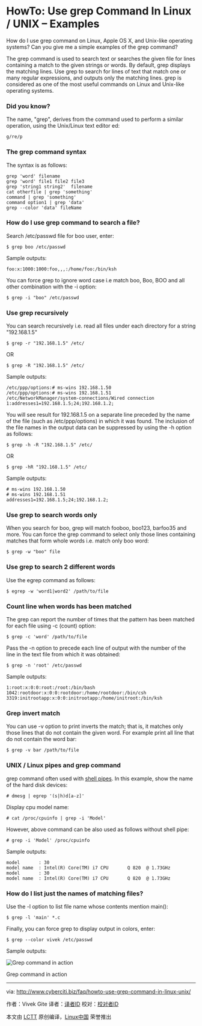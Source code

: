 HowTo: Use grep Command In Linux / UNIX – Examples
================================================================================
How do I use grep command on Linux, Apple OS X, and Unix-like operating systems? Can you give me a simple examples of the grep command?

The grep command is used to search text or searches the given file for lines containing a match to the given strings or words. By default, grep displays the matching lines. Use grep to search for lines of text that match one or many regular expressions, and outputs only the matching lines. grep is considered as one of the most useful commands on Linux and Unix-like operating systems.

### Did you know? ###

The name, "grep", derives from the command used to perform a similar operation, using the Unix/Linux text editor ed:

    g/re/p

### The grep command syntax ###

The syntax is as follows:

    grep 'word' filename
    grep 'word' file1 file2 file3
    grep 'string1 string2'  filename
    cat otherfile | grep 'something'
    command | grep 'something'
    command option1 | grep 'data'
    grep --color 'data' fileName

### How do I use grep command to search a file? ###

Search /etc/passwd file for boo user, enter:

    $ grep boo /etc/passwd

Sample outputs:

    foo:x:1000:1000:foo,,,:/home/foo:/bin/ksh

You can force grep to ignore word case i.e match boo, Boo, BOO and all other combination with the -i option:

    $ grep -i "boo" /etc/passwd

### Use grep recursively ###

You can search recursively i.e. read all files under each directory for a string "192.168.1.5"

    $ grep -r "192.168.1.5" /etc/

OR

    $ grep -R "192.168.1.5" /etc/

Sample outputs:

    /etc/ppp/options:# ms-wins 192.168.1.50
    /etc/ppp/options:# ms-wins 192.168.1.51
    /etc/NetworkManager/system-connections/Wired connection 1:addresses1=192.168.1.5;24;192.168.1.2;

You will see result for 192.168.1.5 on a separate line preceded by the name of the file (such as /etc/ppp/options) in which it was found. The inclusion of the file names in the output data can be suppressed by using the -h option as follows:

    $ grep -h -R "192.168.1.5" /etc/

OR

    $ grep -hR "192.168.1.5" /etc/

Sample outputs:

    # ms-wins 192.168.1.50
    # ms-wins 192.168.1.51
    addresses1=192.168.1.5;24;192.168.1.2;

### Use grep to search words only ###

When you search for boo, grep will match fooboo, boo123, barfoo35 and more. You can force the grep command to select only those lines containing matches that form whole words i.e. match only boo word:

    $ grep -w "boo" file

### Use grep to search 2 different words ###

Use the egrep command as follows:

    $ egrep -w 'word1|word2' /path/to/file

### Count line when words has been matched ###

The grep can report the number of times that the pattern has been matched for each file using -c (count) option:

    $ grep -c 'word' /path/to/file

Pass the -n option to precede each line of output with the number of the line in the text file from which it was obtained:

    $ grep -n 'root' /etc/passwd

Sample outputs:

    1:root:x:0:0:root:/root:/bin/bash
    1042:rootdoor:x:0:0:rootdoor:/home/rootdoor:/bin/csh
    3319:initrootapp:x:0:0:initrootapp:/home/initroot:/bin/ksh

### Grep invert match ###

You can use -v option to print inverts the match; that is, it matches only those lines that do not contain the given word. For example print all line that do not contain the word bar:

    $ grep -v bar /path/to/file

### UNIX / Linux pipes and grep command ###

grep command often used with [shell pipes][1]. In this example, show the name of the hard disk devices:

    # dmesg | egrep '(s|h)d[a-z]'

Display cpu model name:

    # cat /proc/cpuinfo | grep -i 'Model'

However, above command can be also used as follows without shell pipe:

    # grep -i 'Model' /proc/cpuinfo

Sample outputs:

    model		: 30
    model name	: Intel(R) Core(TM) i7 CPU       Q 820  @ 1.73GHz
    model		: 30
    model name	: Intel(R) Core(TM) i7 CPU       Q 820  @ 1.73GHz

### How do I list just the names of matching files? ###

Use the -l option to list file name whose contents mention main():

    $ grep -l 'main' *.c

Finally, you can force grep to display output in colors, enter:

    $ grep --color vivek /etc/passwd

Sample outputs:

![Grep command in action](http://files.cyberciti.biz/uploads/faq/2007/08/grep_command_examples.png)

Grep command in action

--------------------------------------------------------------------------------

via: http://www.cyberciti.biz/faq/howto-use-grep-command-in-linux-unix/

作者：Vivek Gite 
译者：[译者ID](https://github.com/译者ID)
校对：[校对者ID](https://github.com/校对者ID)

本文由 [LCTT](https://github.com/LCTT/TranslateProject) 原创编译，[Linux中国](https://linux.cn/) 荣誉推出


[1]:http://bash.cyberciti.biz/guide/Pipes